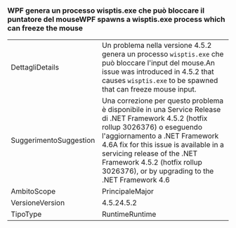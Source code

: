 ### <a name="wpf-spawns-a-wisptisexe-process-which-can-freeze-the-mouse"></a><span data-ttu-id="46d92-101">WPF genera un processo wisptis.exe che può bloccare il puntatore del mouse</span><span class="sxs-lookup"><span data-stu-id="46d92-101">WPF spawns a wisptis.exe process which can freeze the mouse</span></span>

|   |   |
|---|---|
|<span data-ttu-id="46d92-102">Dettagli</span><span class="sxs-lookup"><span data-stu-id="46d92-102">Details</span></span>|<span data-ttu-id="46d92-103">Un problema nella versione 4.5.2 genera un processo <code>wisptis.exe</code> che può bloccare l'input del mouse.</span><span class="sxs-lookup"><span data-stu-id="46d92-103">An issue was introduced in 4.5.2 that causes <code>wisptis.exe</code> to be spawned that can freeze mouse input.</span></span>|
|<span data-ttu-id="46d92-104">Suggerimento</span><span class="sxs-lookup"><span data-stu-id="46d92-104">Suggestion</span></span>|<span data-ttu-id="46d92-105">Una correzione per questo problema è disponibile in una Service Release di .NET Framework 4.5.2 (hotfix rollup 3026376) o eseguendo l'aggiornamento a .NET Framework 4.6</span><span class="sxs-lookup"><span data-stu-id="46d92-105">A fix for this issue is available in a servicing release of the .NET Framework 4.5.2 (hotfix rollup 3026376), or by upgrading to the .NET Framework 4.6</span></span>|
|<span data-ttu-id="46d92-106">Ambito</span><span class="sxs-lookup"><span data-stu-id="46d92-106">Scope</span></span>|<span data-ttu-id="46d92-107">Principale</span><span class="sxs-lookup"><span data-stu-id="46d92-107">Major</span></span>|
|<span data-ttu-id="46d92-108">Versione</span><span class="sxs-lookup"><span data-stu-id="46d92-108">Version</span></span>|<span data-ttu-id="46d92-109">4.5.2</span><span class="sxs-lookup"><span data-stu-id="46d92-109">4.5.2</span></span>|
|<span data-ttu-id="46d92-110">Tipo</span><span class="sxs-lookup"><span data-stu-id="46d92-110">Type</span></span>|<span data-ttu-id="46d92-111">Runtime</span><span class="sxs-lookup"><span data-stu-id="46d92-111">Runtime</span></span>|

